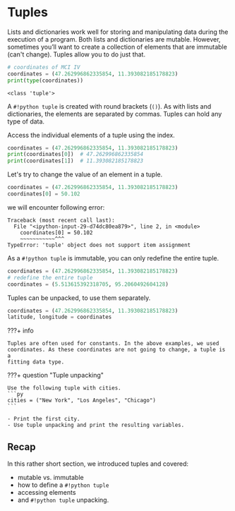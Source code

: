 # Tuples

Lists and dictionaries work well for storing and manipulating data during the
execution of a program. Both lists and dictionaries are mutable.
However, sometimes you’ll want to create a collection of
elements that are immutable (can't change). Tuples allow you to do just that.

```py
# coordinates of MCI IV
coordinates = (47.262996862335854, 11.393082185178823)
print(type(coordinates))
```

```
<class 'tuple'>
```

A `#!python tuple` is created with round brackets (`()`). As with lists and dictionaries,
the elements are separated by commas. Tuples can hold any type of data.

Access the individual elements of a tuple using the index.

```py
coordinates = (47.262996862335854, 11.393082185178823)
print(coordinates[0])  # 47.262996862335854
print(coordinates[1])  # 11.393082185178823
```

Let's try to change the value of an element in a tuple.

```py
coordinates = (47.262996862335854, 11.393082185178823)
coordinates[0] = 50.102
```

we will encounter following error:

```
Traceback (most recent call last):
  File "<ipython-input-29-d74dc80ea879>", line 2, in <module>
    coordinates[0] = 50.102
    ~~~~~~~~~~~^^^
TypeError: 'tuple' object does not support item assignment
```

As a `#!python tuple` is immutable, you can only redefine the entire tuple.

```py
coordinates = (47.262996862335854, 11.393082185178823)
# redefine the entire tuple
coordinates = (5.513615392318705, 95.2060492604128)
```

Tuples can be unpacked, to use them separately.

```py
coordinates = (47.262996862335854, 11.393082185178823)
latitude, longitude = coordinates
```

???+ info

    Tuples are often used for constants. In the above examples, we used 
    coordinates. As these coordinates are not going to change, a tuple is a 
    fitting data type.


???+ question "Tuple unpacking"

    Use the following tuple with cities.
    ```py
    cities = ("New York", "Los Angeles", "Chicago")
    ```

    - Print the first city.
    - Use tuple unpacking and print the resulting variables.

## Recap

In this rather short section, we introduced tuples and covered:

- mutable vs. immutable
- how to define a `#!python tuple`
- accessing elements
- and `#!python tuple` unpacking.
